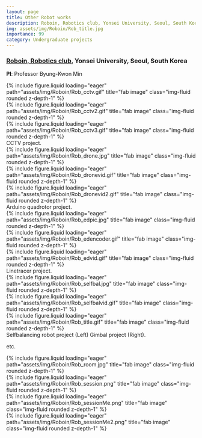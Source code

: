 ```yaml
---
layout: page
title: Other Robot works
description: Roboin, Robotics club, Yonsei University, Seoul, South Korea
img: assets/img/Roboin/Rob_title.jpg
importance: 99
category: Undergraduate projects
---
```


### **<a href='https://www.youtube.com/@RoboinYonseiUniversity'>Roboin, Robotics club</a>**, Yonsei University, Seoul, South Korea

**PI**: Professor Byung-Kwon Min



<div class="row">
    <div class="col-sm mt-3 mt-md-0">
        {% include figure.liquid loading="eager" path="assets/img/Roboin/Rob_cctv.gif" title="fab image" class="img-fluid rounded z-depth-1" %}
    </div>
    <div class="col-sm mt-3 mt-md-0">
        {% include figure.liquid loading="eager" path="assets/img/Roboin/Rob_cctv2.gif" title="fab image" class="img-fluid rounded z-depth-1" %}
    </div>
    <div class="col-sm mt-3 mt-md-0">
        {% include figure.liquid loading="eager" path="assets/img/Roboin/Rob_cctv3.gif" title="fab image" class="img-fluid rounded z-depth-1" %}
    </div>
</div>
<div class="caption">
    CCTV project.
</div>

<div class="row">
    <div class="col-sm mt-3 mt-md-0">
        {% include figure.liquid loading="eager" path="assets/img/Roboin/Rob_drone.jpg" title="fab image" class="img-fluid rounded z-depth-1" %}
    </div>
    <div class="col-sm mt-3 mt-md-0">
        {% include figure.liquid loading="eager" path="assets/img/Roboin/Rob_dronevid.gif" title="fab image" class="img-fluid rounded z-depth-1" %}
    </div>
    <div class="col-sm mt-3 mt-md-0">
        {% include figure.liquid loading="eager" path="assets/img/Roboin/Rob_dronevid2.gif" title="fab image" class="img-fluid rounded z-depth-1" %}
    </div>
</div>
<div class="caption">
    Arduino quadrotor project.
</div>

<div class="row">
    <div class="col-sm mt-3 mt-md-0">
        {% include figure.liquid loading="eager" path="assets/img/Roboin/Rob_edpic.jpg" title="fab image" class="img-fluid rounded z-depth-1" %}
    </div>
    <div class="col-sm mt-3 mt-md-0">
        {% include figure.liquid loading="eager" path="assets/img/Roboin/Rob_edencoder.gif" title="fab image" class="img-fluid rounded z-depth-1" %}
    </div>
    <div class="col-sm mt-3 mt-md-0">
        {% include figure.liquid loading="eager" path="assets/img/Roboin/Rob_edvid.gif" title="fab image" class="img-fluid rounded z-depth-1" %}
    </div>
</div>
<div class="caption">
    Linetracer project.
</div>

<div class="row">
    <div class="col-sm mt-3 mt-md-0">
        {% include figure.liquid loading="eager" path="assets/img/Roboin/Rob_selfbal.jpg" title="fab image" class="img-fluid rounded z-depth-1" %}
    </div>
    <div class="col-sm mt-3 mt-md-0">
        {% include figure.liquid loading="eager" path="assets/img/Roboin/Rob_selfbalvid.gif" title="fab image" class="img-fluid rounded z-depth-1" %}
    </div>
    <div class="col-sm mt-3 mt-md-0">
        {% include figure.liquid loading="eager" path="assets/img/Roboin/Rob_title.gif" title="fab image" class="img-fluid rounded z-depth-1" %}
    </div>
</div>
<div class="caption">
    Selfbalancing robot project (Left) Gimbal project (Right).
</div>


etc. 
<div class="row">
    <div class="col-sm mt-3 mt-md-0">
        {% include figure.liquid loading="eager" path="assets/img/Roboin/Rob_room.jpg" title="fab image" class="img-fluid rounded z-depth-1" %}
    </div>
    <div class="col-sm mt-3 mt-md-0">
        {% include figure.liquid loading="eager" path="assets/img/Roboin/Rob_session.png" title="fab image" class="img-fluid rounded z-depth-1" %}
    </div>
</div>
<div class="row">
    <div class="col-sm mt-3 mt-md-0">
        {% include figure.liquid loading="eager" path="assets/img/Roboin/Rob_sessionMe.png" title="fab image" class="img-fluid rounded z-depth-1" %}
    </div>
    <div class="col-sm mt-3 mt-md-0">
        {% include figure.liquid loading="eager" path="assets/img/Roboin/Rob_sessionMe2.png" title="fab image" class="img-fluid rounded z-depth-1" %}
    </div>
</div>
